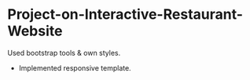 # Project-on-Interactive-Restaurant-Website
 Used bootstrap tools & own styles.
- Implemented responsive template.
